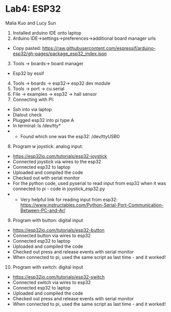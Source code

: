 # Lab4: ESP32
Malia Kuo and Lucy Sun

1. Installed arduino IDE onto laptop
2. Arduino IDE->settings->preferences->additional board manager urls
* Copy pasted: https://raw.githubusercontent.com/espressif/arduino-esp32/gh-pages/package_esp32_index.json
3. Tools → boards→ board manager
* Esp32 by essif
4. Tools → boards → esp32→ esp32 dev module
5. Tools → port → cu.serial
6. File → examples → esp32 → hall sensor
7. Connecting with PI:
* Ssh into via laptop 
* Dialout check
* Plugged esp32 into pi type A
* In terminal: ls /dev/tty*
* * Found which one was the esp32: /dev/ttyUSB0
8. Program w joystick: analog input:
* https://esp32io.com/tutorials/esp32-joystick 
* Connected joystick via wires to the esp32
* Connected esp32 to laptop
* Uploaded and compiled the code
* Checked out with serial monitor
* For the python code, used pyserial to read input from esp32 when it was connected to pi - code in joystick_esp32.py
* * Very helpful link for reading input from esp32: https://www.instructables.com/Python-Serial-Port-Communication-Between-PC-and-Ar/
9. Program with button: digital input
* https://esp32io.com/tutorials/esp32-button
* Connected button via wires to esp32
* Connected esp32 to laptop
* Uploaded and compiled the code
* Checked out press and release events with serial monitor
* When connected to pi, used the same script as last time - and it worked!
10. Program with switch: digital input
* https://esp32io.com/tutorials/esp32-switch
* Connected switch via wires to esp32
* Connected esp32 to laptop
* Uploaded and compiled the code
* Checked out press and release events with serial monitor
* When connected to pi, used the same script as last time - and it worked!
